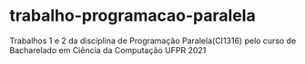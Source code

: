 # trabalho-programacao-paralela
Trabalhos 1 e 2 da disciplina de Programação Paralela(CI1316) pelo curso de Bacharelado em Ciência da Computação UFPR 2021

